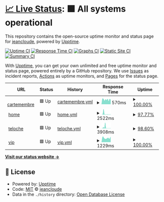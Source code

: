 # [📈 Live Status](https://status.jeancloude.club): <!--live status--> **🟩 All systems operational**

This repository contains the open-source uptime monitor and status page for [jeancloude](https://status.jeancloude.club), powered by [Upptime](https://github.com/upptime/upptime).

[![Uptime CI](https://github.com/jeancloude/status/workflows/Uptime%20CI/badge.svg)](https://github.com/jeancloude/status/actions?query=workflow%3A%22Uptime+CI%22)
[![Response Time CI](https://github.com/jeancloude/status/workflows/Response%20Time%20CI/badge.svg)](https://github.com/jeancloude/status/actions?query=workflow%3A%22Response+Time+CI%22)
[![Graphs CI](https://github.com/jeancloude/status/workflows/Graphs%20CI/badge.svg)](https://github.com/jeancloude/status/actions?query=workflow%3A%22Graphs+CI%22)
[![Static Site CI](https://github.com/jeancloude/status/workflows/Static%20Site%20CI/badge.svg)](https://github.com/jeancloude/status/actions?query=workflow%3A%22Static+Site+CI%22)
[![Summary CI](https://github.com/jeancloude/status/workflows/Summary%20CI/badge.svg)](https://github.com/jeancloude/status/actions?query=workflow%3A%22Summary+CI%22)

With [Upptime](https://upptime.js.org), you can get your own unlimited and free uptime monitor and status page, powered entirely by a GitHub repository. We use [Issues](https://github.com/jeancloude/status/issues) as incident reports, [Actions](https://github.com/jeancloude/status/actions) as uptime monitors, and [Pages](https://status.jeancloude.club) for the status page.

<!--start: status pages-->
<!-- This summary is generated by Upptime (https://github.com/upptime/upptime) -->
<!-- Do not edit this manually, your changes will be overwritten -->
<!-- prettier-ignore -->
| URL | Status | History | Response Time | Uptime |
| --- | ------ | ------- | ------------- | ------ |
| <img alt="" src="https://icons.duckduckgo.com/ip3/cartemembre.jeancloude.club.ico" height="13"> [cartemembre](https://cartemembre.jeancloude.club) | 🟩 Up | [cartemembre.yml](https://github.com/jeancloude/status/commits/HEAD/history/cartemembre.yml) | <details><summary><img alt="Response time graph" src="./graphs/cartemembre/response-time-week.png" height="20"> 570ms</summary><br><a href="https://status.jeancloude.club/history/cartemembre"><img alt="Response time 616" src="https://img.shields.io/endpoint?url=https%3A%2F%2Fraw.githubusercontent.com%2Fjeancloude%2Fstatus%2FHEAD%2Fapi%2Fcartemembre%2Fresponse-time.json"></a><br><a href="https://status.jeancloude.club/history/cartemembre"><img alt="24-hour response time 440" src="https://img.shields.io/endpoint?url=https%3A%2F%2Fraw.githubusercontent.com%2Fjeancloude%2Fstatus%2FHEAD%2Fapi%2Fcartemembre%2Fresponse-time-day.json"></a><br><a href="https://status.jeancloude.club/history/cartemembre"><img alt="7-day response time 570" src="https://img.shields.io/endpoint?url=https%3A%2F%2Fraw.githubusercontent.com%2Fjeancloude%2Fstatus%2FHEAD%2Fapi%2Fcartemembre%2Fresponse-time-week.json"></a><br><a href="https://status.jeancloude.club/history/cartemembre"><img alt="30-day response time 603" src="https://img.shields.io/endpoint?url=https%3A%2F%2Fraw.githubusercontent.com%2Fjeancloude%2Fstatus%2FHEAD%2Fapi%2Fcartemembre%2Fresponse-time-month.json"></a><br><a href="https://status.jeancloude.club/history/cartemembre"><img alt="1-year response time 619" src="https://img.shields.io/endpoint?url=https%3A%2F%2Fraw.githubusercontent.com%2Fjeancloude%2Fstatus%2FHEAD%2Fapi%2Fcartemembre%2Fresponse-time-year.json"></a></details> | <details><summary><a href="https://status.jeancloude.club/history/cartemembre">100.00%</a></summary><a href="https://status.jeancloude.club/history/cartemembre"><img alt="All-time uptime 99.97%" src="https://img.shields.io/endpoint?url=https%3A%2F%2Fraw.githubusercontent.com%2Fjeancloude%2Fstatus%2FHEAD%2Fapi%2Fcartemembre%2Fuptime.json"></a><br><a href="https://status.jeancloude.club/history/cartemembre"><img alt="24-hour uptime 100.00%" src="https://img.shields.io/endpoint?url=https%3A%2F%2Fraw.githubusercontent.com%2Fjeancloude%2Fstatus%2FHEAD%2Fapi%2Fcartemembre%2Fuptime-day.json"></a><br><a href="https://status.jeancloude.club/history/cartemembre"><img alt="7-day uptime 100.00%" src="https://img.shields.io/endpoint?url=https%3A%2F%2Fraw.githubusercontent.com%2Fjeancloude%2Fstatus%2FHEAD%2Fapi%2Fcartemembre%2Fuptime-week.json"></a><br><a href="https://status.jeancloude.club/history/cartemembre"><img alt="30-day uptime 100.00%" src="https://img.shields.io/endpoint?url=https%3A%2F%2Fraw.githubusercontent.com%2Fjeancloude%2Fstatus%2FHEAD%2Fapi%2Fcartemembre%2Fuptime-month.json"></a><br><a href="https://status.jeancloude.club/history/cartemembre"><img alt="1-year uptime 99.98%" src="https://img.shields.io/endpoint?url=https%3A%2F%2Fraw.githubusercontent.com%2Fjeancloude%2Fstatus%2FHEAD%2Fapi%2Fcartemembre%2Fuptime-year.json"></a></details>
| <img alt="" src="https://icons.duckduckgo.com/ip3/jeancloude.club.ico" height="13"> [home](https://jeancloude.club) | 🟩 Up | [home.yml](https://github.com/jeancloude/status/commits/HEAD/history/home.yml) | <details><summary><img alt="Response time graph" src="./graphs/home/response-time-week.png" height="20"> 2522ms</summary><br><a href="https://status.jeancloude.club/history/home"><img alt="Response time 756" src="https://img.shields.io/endpoint?url=https%3A%2F%2Fraw.githubusercontent.com%2Fjeancloude%2Fstatus%2FHEAD%2Fapi%2Fhome%2Fresponse-time.json"></a><br><a href="https://status.jeancloude.club/history/home"><img alt="24-hour response time 503" src="https://img.shields.io/endpoint?url=https%3A%2F%2Fraw.githubusercontent.com%2Fjeancloude%2Fstatus%2FHEAD%2Fapi%2Fhome%2Fresponse-time-day.json"></a><br><a href="https://status.jeancloude.club/history/home"><img alt="7-day response time 2522" src="https://img.shields.io/endpoint?url=https%3A%2F%2Fraw.githubusercontent.com%2Fjeancloude%2Fstatus%2FHEAD%2Fapi%2Fhome%2Fresponse-time-week.json"></a><br><a href="https://status.jeancloude.club/history/home"><img alt="30-day response time 2957" src="https://img.shields.io/endpoint?url=https%3A%2F%2Fraw.githubusercontent.com%2Fjeancloude%2Fstatus%2FHEAD%2Fapi%2Fhome%2Fresponse-time-month.json"></a><br><a href="https://status.jeancloude.club/history/home"><img alt="1-year response time 894" src="https://img.shields.io/endpoint?url=https%3A%2F%2Fraw.githubusercontent.com%2Fjeancloude%2Fstatus%2FHEAD%2Fapi%2Fhome%2Fresponse-time-year.json"></a></details> | <details><summary><a href="https://status.jeancloude.club/history/home">97.77%</a></summary><a href="https://status.jeancloude.club/history/home"><img alt="All-time uptime 99.90%" src="https://img.shields.io/endpoint?url=https%3A%2F%2Fraw.githubusercontent.com%2Fjeancloude%2Fstatus%2FHEAD%2Fapi%2Fhome%2Fuptime.json"></a><br><a href="https://status.jeancloude.club/history/home"><img alt="24-hour uptime 100.00%" src="https://img.shields.io/endpoint?url=https%3A%2F%2Fraw.githubusercontent.com%2Fjeancloude%2Fstatus%2FHEAD%2Fapi%2Fhome%2Fuptime-day.json"></a><br><a href="https://status.jeancloude.club/history/home"><img alt="7-day uptime 97.77%" src="https://img.shields.io/endpoint?url=https%3A%2F%2Fraw.githubusercontent.com%2Fjeancloude%2Fstatus%2FHEAD%2Fapi%2Fhome%2Fuptime-week.json"></a><br><a href="https://status.jeancloude.club/history/home"><img alt="30-day uptime 99.20%" src="https://img.shields.io/endpoint?url=https%3A%2F%2Fraw.githubusercontent.com%2Fjeancloude%2Fstatus%2FHEAD%2Fapi%2Fhome%2Fuptime-month.json"></a><br><a href="https://status.jeancloude.club/history/home"><img alt="1-year uptime 99.86%" src="https://img.shields.io/endpoint?url=https%3A%2F%2Fraw.githubusercontent.com%2Fjeancloude%2Fstatus%2FHEAD%2Fapi%2Fhome%2Fuptime-year.json"></a></details>
| <img alt="" src="https://icons.duckduckgo.com/ip3/teloche.jeancloude.club.ico" height="13"> [teloche](https://teloche.jeancloude.club) | 🟩 Up | [teloche.yml](https://github.com/jeancloude/status/commits/HEAD/history/teloche.yml) | <details><summary><img alt="Response time graph" src="./graphs/teloche/response-time-week.png" height="20"> 3908ms</summary><br><a href="https://status.jeancloude.club/history/teloche"><img alt="Response time 658" src="https://img.shields.io/endpoint?url=https%3A%2F%2Fraw.githubusercontent.com%2Fjeancloude%2Fstatus%2FHEAD%2Fapi%2Fteloche%2Fresponse-time.json"></a><br><a href="https://status.jeancloude.club/history/teloche"><img alt="24-hour response time 392" src="https://img.shields.io/endpoint?url=https%3A%2F%2Fraw.githubusercontent.com%2Fjeancloude%2Fstatus%2FHEAD%2Fapi%2Fteloche%2Fresponse-time-day.json"></a><br><a href="https://status.jeancloude.club/history/teloche"><img alt="7-day response time 3908" src="https://img.shields.io/endpoint?url=https%3A%2F%2Fraw.githubusercontent.com%2Fjeancloude%2Fstatus%2FHEAD%2Fapi%2Fteloche%2Fresponse-time-week.json"></a><br><a href="https://status.jeancloude.club/history/teloche"><img alt="30-day response time 1750" src="https://img.shields.io/endpoint?url=https%3A%2F%2Fraw.githubusercontent.com%2Fjeancloude%2Fstatus%2FHEAD%2Fapi%2Fteloche%2Fresponse-time-month.json"></a><br><a href="https://status.jeancloude.club/history/teloche"><img alt="1-year response time 691" src="https://img.shields.io/endpoint?url=https%3A%2F%2Fraw.githubusercontent.com%2Fjeancloude%2Fstatus%2FHEAD%2Fapi%2Fteloche%2Fresponse-time-year.json"></a></details> | <details><summary><a href="https://status.jeancloude.club/history/teloche">98.60%</a></summary><a href="https://status.jeancloude.club/history/teloche"><img alt="All-time uptime 99.78%" src="https://img.shields.io/endpoint?url=https%3A%2F%2Fraw.githubusercontent.com%2Fjeancloude%2Fstatus%2FHEAD%2Fapi%2Fteloche%2Fuptime.json"></a><br><a href="https://status.jeancloude.club/history/teloche"><img alt="24-hour uptime 100.00%" src="https://img.shields.io/endpoint?url=https%3A%2F%2Fraw.githubusercontent.com%2Fjeancloude%2Fstatus%2FHEAD%2Fapi%2Fteloche%2Fuptime-day.json"></a><br><a href="https://status.jeancloude.club/history/teloche"><img alt="7-day uptime 98.60%" src="https://img.shields.io/endpoint?url=https%3A%2F%2Fraw.githubusercontent.com%2Fjeancloude%2Fstatus%2FHEAD%2Fapi%2Fteloche%2Fuptime-week.json"></a><br><a href="https://status.jeancloude.club/history/teloche"><img alt="30-day uptime 99.40%" src="https://img.shields.io/endpoint?url=https%3A%2F%2Fraw.githubusercontent.com%2Fjeancloude%2Fstatus%2FHEAD%2Fapi%2Fteloche%2Fuptime-month.json"></a><br><a href="https://status.jeancloude.club/history/teloche"><img alt="1-year uptime 99.69%" src="https://img.shields.io/endpoint?url=https%3A%2F%2Fraw.githubusercontent.com%2Fjeancloude%2Fstatus%2FHEAD%2Fapi%2Fteloche%2Fuptime-year.json"></a></details>
| <img alt="" src="https://icons.duckduckgo.com/ip3/vip.jeancloude.club.ico" height="13"> [vip](https://vip.jeancloude.club) | 🟩 Up | [vip.yml](https://github.com/jeancloude/status/commits/HEAD/history/vip.yml) | <details><summary><img alt="Response time graph" src="./graphs/vip/response-time-week.png" height="20"> 1229ms</summary><br><a href="https://status.jeancloude.club/history/vip"><img alt="Response time 1197" src="https://img.shields.io/endpoint?url=https%3A%2F%2Fraw.githubusercontent.com%2Fjeancloude%2Fstatus%2FHEAD%2Fapi%2Fvip%2Fresponse-time.json"></a><br><a href="https://status.jeancloude.club/history/vip"><img alt="24-hour response time 814" src="https://img.shields.io/endpoint?url=https%3A%2F%2Fraw.githubusercontent.com%2Fjeancloude%2Fstatus%2FHEAD%2Fapi%2Fvip%2Fresponse-time-day.json"></a><br><a href="https://status.jeancloude.club/history/vip"><img alt="7-day response time 1229" src="https://img.shields.io/endpoint?url=https%3A%2F%2Fraw.githubusercontent.com%2Fjeancloude%2Fstatus%2FHEAD%2Fapi%2Fvip%2Fresponse-time-week.json"></a><br><a href="https://status.jeancloude.club/history/vip"><img alt="30-day response time 1265" src="https://img.shields.io/endpoint?url=https%3A%2F%2Fraw.githubusercontent.com%2Fjeancloude%2Fstatus%2FHEAD%2Fapi%2Fvip%2Fresponse-time-month.json"></a><br><a href="https://status.jeancloude.club/history/vip"><img alt="1-year response time 1221" src="https://img.shields.io/endpoint?url=https%3A%2F%2Fraw.githubusercontent.com%2Fjeancloude%2Fstatus%2FHEAD%2Fapi%2Fvip%2Fresponse-time-year.json"></a></details> | <details><summary><a href="https://status.jeancloude.club/history/vip">100.00%</a></summary><a href="https://status.jeancloude.club/history/vip"><img alt="All-time uptime 99.71%" src="https://img.shields.io/endpoint?url=https%3A%2F%2Fraw.githubusercontent.com%2Fjeancloude%2Fstatus%2FHEAD%2Fapi%2Fvip%2Fuptime.json"></a><br><a href="https://status.jeancloude.club/history/vip"><img alt="24-hour uptime 100.00%" src="https://img.shields.io/endpoint?url=https%3A%2F%2Fraw.githubusercontent.com%2Fjeancloude%2Fstatus%2FHEAD%2Fapi%2Fvip%2Fuptime-day.json"></a><br><a href="https://status.jeancloude.club/history/vip"><img alt="7-day uptime 100.00%" src="https://img.shields.io/endpoint?url=https%3A%2F%2Fraw.githubusercontent.com%2Fjeancloude%2Fstatus%2FHEAD%2Fapi%2Fvip%2Fuptime-week.json"></a><br><a href="https://status.jeancloude.club/history/vip"><img alt="30-day uptime 100.00%" src="https://img.shields.io/endpoint?url=https%3A%2F%2Fraw.githubusercontent.com%2Fjeancloude%2Fstatus%2FHEAD%2Fapi%2Fvip%2Fuptime-month.json"></a><br><a href="https://status.jeancloude.club/history/vip"><img alt="1-year uptime 99.77%" src="https://img.shields.io/endpoint?url=https%3A%2F%2Fraw.githubusercontent.com%2Fjeancloude%2Fstatus%2FHEAD%2Fapi%2Fvip%2Fuptime-year.json"></a></details>

<!--end: status pages-->

[**Visit our status website →**](https://status.jeancloude.club)

## 📄 License

- Powered by: [Upptime](https://github.com/upptime/upptime)
- Code: [MIT](./LICENSE) © [jeancloude](https://status.jeancloude.club)
- Data in the `./history` directory: [Open Database License](https://opendatacommons.org/licenses/odbl/1-0/)
